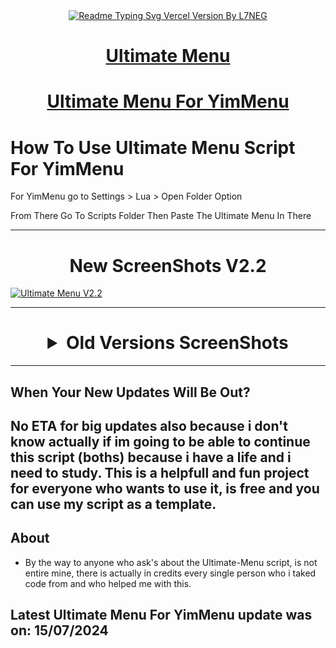 <div align="center">
  <a href="https://ghrmt.vercel.app"><img src="https://readme-typing-svg.vercel.app/?lines=Ultimate+Menu+Script;Most+Useful+Script;Written+By+L7NEG&font=Fira%20Code&size=31&center=true&width=380&height=50&duration=4000&pause=1000" alt="Readme Typing Svg Vercel Version By L7NEG"></a>
</div>

<div align="center">
  <h1><a href="https://www.unknowncheats.me/forum/grand-theft-auto-v/565688-ultimate-menu-script.html">Ultimate Menu</a></h1>
</div>

<div align="center">
  <h1><a href="https://www.unknowncheats.me/forum/grand-theft-auto-v/597103-ultimate-menu-yimmenu.html">Ultimate Menu For YimMenu</a></h1>
</div>


# How To Use Ultimate Menu Script For YimMenu

For YimMenu go to Settings > Lua > Open Folder Option 

From There Go To Scripts Folder Then Paste The Ultimate Menu In There

--------------------------------------------------------------------------------------------------
<div align="center">
  <h1> New ScreenShots V2.2</h1>
</div>

[![Ultimate Menu V2.2](https://e-z.l7neg.uk.to/f/aCif.png)](https://i.imgur.com/ofjx5Fo.png)

--------------------------------------------------------------------------------------------------
<div align="center"> <h1> <details>
  <summary>Old Versions ScreenShots</summary>
  
[![Ultimate Menu V1](https://i.imgur.com/yzmTkt2.png)](https://i.imgur.com/yzmTkt2.png)
[![Ultimate Menu V2](https://i.imgur.com/qiirrLU.png)](https://i.imgur.com/qiirrLU.png)
[![Ultimate Menu V2.1](https://i.ibb.co/TYyhBQh/Screenshot-2024-04-22-105836.png)](https://ibb.co/bQtdg4d)
</details> </h1> </div>

--------------------------------------------------------------------------------------------------
## When Your New Updates Will Be Out?
No ETA for big updates also because i don't know actually if im going to be able to continue this script (boths) because i have a life and i need to study. This is a helpfull and fun project for everyone who wants to use it, is free and you can use my script as a template.
--------------------------------------------------------------------------------------------------
## About
-  By the way to anyone who ask's about the Ultimate-Menu script, is not entire mine, there is actually in credits every single person who i taked code from and who helped me with this.
## Latest Ultimate Menu For YimMenu update was on: 15/07/2024
